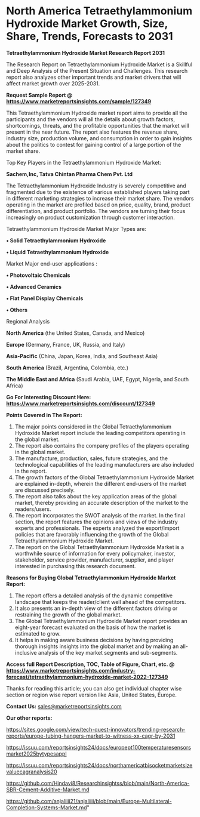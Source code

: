 # North America Tetraethylammonium Hydroxide Market Growth, Size, Share, Trends, Forecasts to 2031

<strong>Tetraethylammonium Hydroxide Market Research Report 2031</strong>

The Research Report on Tetraethylammonium Hydroxide Market is a Skillful and Deep Analysis of the Present Situation and Challenges. This research report also analyzes other important trends and market drivers that will affect market growth over 2025-2031.

<strong>Request Sample Report @ <a href=https://www.marketreportsinsights.com/sample/127349>https://www.marketreportsinsights.com/sample/127349</a></strong>

This Tetraethylammonium Hydroxide market report aims to provide all the participants and the vendors will all the details about growth factors, shortcomings, threats, and the profitable opportunities that the market will present in the near future. The report also features the revenue share, industry size, production volume, and consumption in order to gain insights about the politics to contest for gaining control of a large portion of the market share.

Top Key Players in the Tetraethylammonium Hydroxide Market:

<strong>Sachem,Inc, Tatva Chintan Pharma Chem Pvt. Ltd</strong>

The Tetraethylammonium Hydroxide Industry is severely competitive and fragmented due to the existence of various established players taking part in different marketing strategies to increase their market share. The vendors operating in the market are profiled based on price, quality, brand, product differentiation, and product portfolio. The vendors are turning their focus increasingly on product customization through customer interaction.

Tetraethylammonium Hydroxide Market Major Types are:

<strong>• Solid Tetraethylammonium Hydroxide

• Liquid Tetraethylammonium Hydroxide</strong>

Market Major end-user applications :

<strong>• Photovoltaic Chemicals

• Advanced Ceramics

• Flat Panel Display Chemicals

• Others</strong>

Regional Analysis

</u><strong><b>North America</b></strong> (the United States, Canada, and Mexico)

<strong><b>Europe </b></strong>(Germany, France, UK, Russia, and Italy)

<strong><b>Asia-Pacific</b></strong> (China, Japan, Korea, India, and Southeast Asia)

<strong><b>South America</b></strong> (Brazil, Argentina, Colombia, etc.)

<strong><b>The Middle East and Africa</b></strong> (Saudi Arabia, UAE, Egypt, Nigeria, and South Africa)

<strong>Go For Interesting Discount Here: <a href=https://www.marketreportsinsights.com/discount/127349>https://www.marketreportsinsights.com/discount/127349</a></strong>

<strong>Points Covered in The Report:</strong>
<ol>
  <li>The major points considered in the Global Tetraethylammonium Hydroxide Market report include the leading competitors operating in the global market.</li>
  <li>The report also contains the company profiles of the players operating in the global market.</li>
  <li>The manufacture, production, sales, future strategies, and the technological capabilities of the leading manufacturers are also included in the report.</li>
  <li>The growth factors of the Global Tetraethylammonium Hydroxide Market are explained in-depth, wherein the different end-users of the market are discussed precisely.</li>
  <li>The report also talks about the key application areas of the global market, thereby providing an accurate description of the market to the readers/users.</li>
  <li>The report incorporates the SWOT analysis of the market. In the final section, the report features the opinions and views of the industry experts and professionals. The experts analyzed the export/import policies that are favorably influencing the growth of the Global Tetraethylammonium Hydroxide Market.</li>
  <li>The report on the Global Tetraethylammonium Hydroxide Market is a worthwhile source of information for every policymaker, investor, stakeholder, service provider, manufacturer, supplier, and player interested in purchasing this research document.</li>
</ol>
<strong>Reasons for Buying Global Tetraethylammonium Hydroxide Market Report:</strong>

<ol>
  <li>The report offers a detailed analysis of the dynamic competitive landscape that keeps the reader/client well ahead of the competitors.</li>
  <li>It also presents an in-depth view of the different factors driving or restraining the growth of the global market.</li>
  <li>The Global Tetraethylammonium Hydroxide Market report provides an eight-year forecast evaluated on the basis of how the market is estimated to grow.</li>
  <li>It helps in making aware business decisions by having providing thorough insights insights into the global market and by making an all-inclusive analysis of the key market segments and sub-segments.</li>
</ol>
<strong>Access full Report Description, TOC, Table of Figure, Chart, etc. @ <a href=https://www.marketreportsinsights.com/industry-forecast/tetraethylammonium-hydroxide-market-2022-127349>https://www.marketreportsinsights.com/industry-forecast/tetraethylammonium-hydroxide-market-2022-127349</a></strong>


Thanks for reading this article; you can also get individual chapter wise section or region wise report version like Asia, United States, Europe.

<strong>Contact Us:</strong>
sales@marketreportsinsights.com

<strong>Our other reports:</strong>

<a href=https://sites.google.com/view/tech-quest-innovators/trending-research-reports/europe-tubing-hangers-market-to-witness-xx-cagr-by-2031>https://sites.google.com/view/tech-quest-innovators/trending-research-reports/europe-tubing-hangers-market-to-witness-xx-cagr-by-2031</a>

<a href=https://issuu.com/reportsinsights24/docs/europept100temperaturesensorsmarket2025bytypesappl>https://issuu.com/reportsinsights24/docs/europept100temperaturesensorsmarket2025bytypesappl</a>

<a href=https://issuu.com/reportsinsights24/docs/northamericatbisocketmarketsizevaluecagranalysis20>https://issuu.com/reportsinsights24/docs/northamericatbisocketmarketsizevaluecagranalysis20</a>

<a href=https://github.com/Hindavi8/Researchinsightss/blob/main/North-America-SBR-Cement-Additive-Market.md>https://github.com/Hindavi8/Researchinsightss/blob/main/North-America-SBR-Cement-Additive-Market.md</a>

<a href=https://github.com/anjaliiii21/anjaliiii/blob/main/Europe-Multilateral-Completion-Systems-Market.md>https://github.com/anjaliiii21/anjaliiii/blob/main/Europe-Multilateral-Completion-Systems-Market.md</a>"
